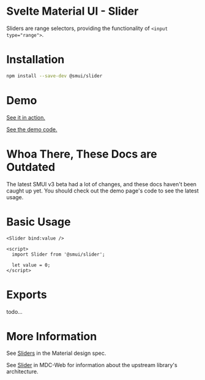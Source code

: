 # Svelte Material UI - Slider

Sliders are range selectors, providing the functionality of `<input type="range">`.

# Installation

```sh
npm install --save-dev @smui/slider
```

# Demo

[See it in action.](https://sveltematerialui.com/demo/slider)

[See the demo code.](/site/src/routes/demo/slider/)

# Whoa There, These Docs are Outdated

The latest SMUI v3 beta had a lot of changes, and these docs haven't been caught up yet. You should check out the demo page's code to see the latest usage.

# Basic Usage

```svelte
<Slider bind:value />

<script>
  import Slider from '@smui/slider';

  let value = 0;
</script>
```

# Exports

todo...

# More Information

See [Sliders](https://material.io/components/sliders) in the Material design spec.

See [Slider](https://github.com/material-components/material-components-web/tree/v10.0.0/packages/mdc-slider) in MDC-Web for information about the upstream library's architecture.
